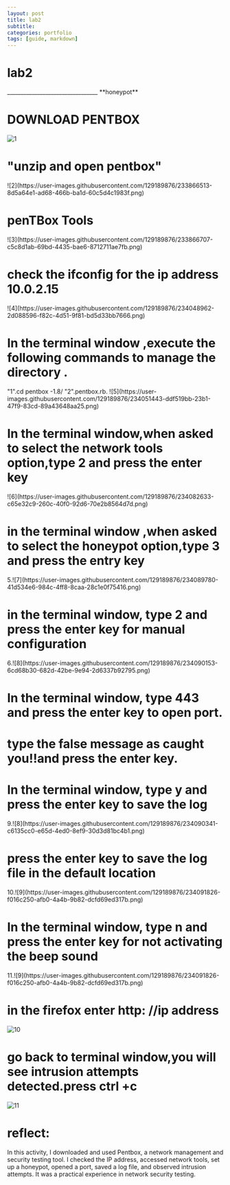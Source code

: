 ```yaml
---
layout: post
title: lab2
subtitle: 
categories: portfolio
tags: [guide, markdown]
---
```

<h1>lab2</h1>
_________________________________
**honeypot**
<H1>DOWNLOAD PENTBOX</H1>

![1](https://user-images.githubusercontent.com/129189876/233866281-8f47a263-f9ef-4a11-8240-10288b4c999d.png)

<h1>"unzip and open pentbox"</h1>
![2](https://user-images.githubusercontent.com/129189876/233866513-8d5a64e1-ad68-466b-ba1d-60c5d4c1983f.png)
<h1>penTBox Tools</h1>
![3](https://user-images.githubusercontent.com/129189876/233866707-c5c8d1ab-69bd-4435-bae6-8712711ae7fb.png)
<h1>check the ifconfig for the ip address 10.0.2.15</h1>
![4](https://user-images.githubusercontent.com/129189876/234048962-2d088596-f82c-4d51-9f81-bd5d33bb7666.png)
<h1> In the terminal window ,execute the following commands to manage the directory .</h1>
  "1".cd pentbox -1.8/
  "2".pentbox.rb.  
![5](https://user-images.githubusercontent.com/129189876/234051443-ddf519bb-23b1-47f9-83cd-89a43648aa25.png)
<h1> In the terminal window,when asked to select the network tools option,type 2 and press the enter key</h1>
![6](https://user-images.githubusercontent.com/129189876/234082633-c65e32c9-260c-40f0-92d6-70e2b8564d7d.png)
<h1>in the terminal window ,when asked to select the honeypot option,type 3 and press the entry key</h1>
5.![7](https://user-images.githubusercontent.com/129189876/234089780-41d534e6-984c-4ff8-8caa-28c1e0f75416.png)

<h1>in the terminal window, type 2 and press the enter key for manual configuration </h1>
6.![8](https://user-images.githubusercontent.com/129189876/234090153-6cd68b30-682d-42be-9e94-2d6337b92795.png)

<h1>In the terminal window, type 443 and press the enter key to open port.</h1>

<h1>type the false message as caught you!!and press the enter key.</h1>

<h1>In the terminal window, type y and press the enter key to save the log</h1>
9.![8](https://user-images.githubusercontent.com/129189876/234090341-c6135cc0-e65d-4ed0-8ef9-30d3d81bc4b1.png)

<h1>press the enter key to save the log file in the default location </h1>
10.![9](https://user-images.githubusercontent.com/129189876/234091826-f016c250-afb0-4a4b-9b82-dcfd69ed317b.png)

<h1>In the terminal window, type n and press the enter key for not activating the beep sound</h1>
11.![9](https://user-images.githubusercontent.com/129189876/234091826-f016c250-afb0-4a4b-9b82-dcfd69ed317b.png)

<h1>in the firefox enter http: //ip address</h1>

![10](https://user-images.githubusercontent.com/129189876/234094688-ffed4b2a-7c84-45f9-94f8-c4304ec70363.png)

  <h1>go back to terminal window,you will see intrusion attempts detected.press ctrl +c </h1>
  
![11](https://user-images.githubusercontent.com/129189876/234093412-249a881d-adb1-4519-972c-c8a49c52a423.png)
<h1>reflect:</h1>
In this activity, I downloaded and used Pentbox, a network management and security testing tool. I checked the IP address, accessed network tools, set up a honeypot, opened a port, saved a log file, and observed intrusion attempts. It was a practical experience in network security testing.
